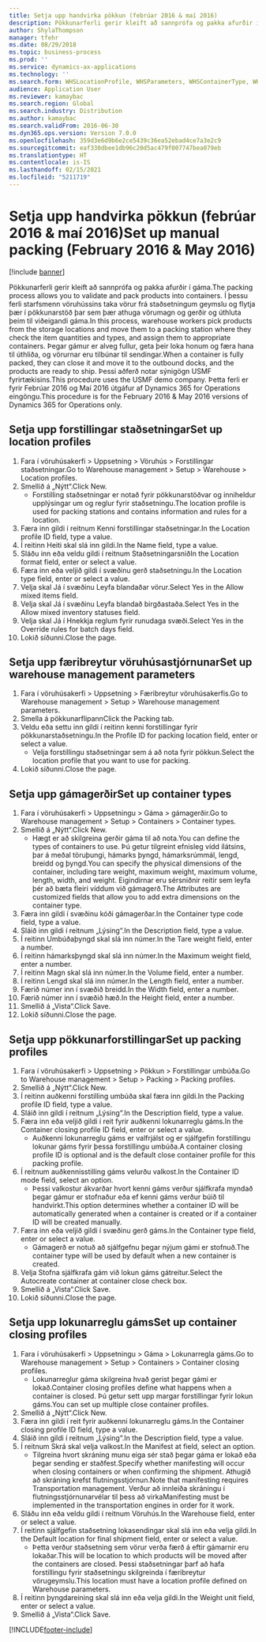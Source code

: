 ```yaml
---
title: Setja upp handvirka pökkun (febrúar 2016 & maí 2016)
description: Pökkunarferli gerir kleift að sannprófa og pakka afurðir í gáma.
author: ShylaThompson
manager: tfehr
ms.date: 08/29/2018
ms.topic: business-process
ms.prod: ''
ms.service: dynamics-ax-applications
ms.technology: ''
ms.search.form: WHSLocationProfile, WHSParameters, WHSContainerType, WHSPackProfile, WHSCloseContainerProfile, InventLocationIdLookup, UnitOfMeasureLookup
audience: Application User
ms.reviewer: kamaybac
ms.search.region: Global
ms.search.industry: Distribution
ms.author: kamaybac
ms.search.validFrom: 2016-06-30
ms.dyn365.ops.version: Version 7.0.0
ms.openlocfilehash: 359d3e6d9b6e2ce5439c36ea52ebad4ce7a3e2c9
ms.sourcegitcommit: eaf330dbee1db96c20d5ac479f007747bea079eb
ms.translationtype: HT
ms.contentlocale: is-IS
ms.lasthandoff: 02/15/2021
ms.locfileid: "5211719"
---
```

# <a name="set-up-manual-packing-february-2016--may-2016"></a><span data-ttu-id="b8e06-103">Setja upp handvirka pökkun (febrúar 2016 & maí 2016)</span><span class="sxs-lookup"><span data-stu-id="b8e06-103">Set up manual packing (February 2016 & May 2016)</span></span>

[!include [banner](../../includes/banner.md)]

<span data-ttu-id="b8e06-104">Pökkunarferli gerir kleift að sannprófa og pakka afurðir í gáma.</span><span class="sxs-lookup"><span data-stu-id="b8e06-104">The packing process allows you to validate and pack products into containers.</span></span> <span data-ttu-id="b8e06-105">Í þessu ferli starfsmenn vöruhússins taka vörur frá staðsetningum geymslu og flytja þær í pökkunarstöð þar sem þær athuga vörumagn og gerðir og úthluta þeim til viðeigandi gáma.</span><span class="sxs-lookup"><span data-stu-id="b8e06-105">In this process, warehouse workers pick products from the storage locations and move them to a packing station where they check the item quantities and types, and assign them to appropriate containers.</span></span> <span data-ttu-id="b8e06-106">Þegar gámur er alveg fullur, geta þeir loka honum og færa hana til úthliða, og vörurnar eru tilbúnar til sendingar.</span><span class="sxs-lookup"><span data-stu-id="b8e06-106">When a container is fully packed, they can close it and move it to the outbound docks, and the products are ready to ship.</span></span> <span data-ttu-id="b8e06-107">Þessi aðferð notar sýnigögn USMF fyrirtækisins.</span><span class="sxs-lookup"><span data-stu-id="b8e06-107">This procedure uses the USMF demo company.</span></span> <span data-ttu-id="b8e06-108">Þetta ferli er fyrir Febrúar 2016 og Maí 2016 útgáfur af Dynamics 365 for Operations eingöngu.</span><span class="sxs-lookup"><span data-stu-id="b8e06-108">This procedure is for the February 2016 & May 2016 versions of Dynamics 365 for Operations only.</span></span>


## <a name="set-up-location-profiles"></a><span data-ttu-id="b8e06-109">Setja upp forstillingar staðsetningar</span><span class="sxs-lookup"><span data-stu-id="b8e06-109">Set up location profiles</span></span>
1. <span data-ttu-id="b8e06-110">Fara í vöruhúsakerfi > Uppsetning > Vöruhús > Forstillingar staðsetningar.</span><span class="sxs-lookup"><span data-stu-id="b8e06-110">Go to Warehouse management > Setup > Warehouse > Location profiles.</span></span>
2. <span data-ttu-id="b8e06-111">Smellið á „Nýtt“.</span><span class="sxs-lookup"><span data-stu-id="b8e06-111">Click New.</span></span>
    * <span data-ttu-id="b8e06-112">Forstilling staðsetningar er notað fyrir pökkunarstöðvar og inniheldur upplýsingar um og reglur fyrir staðsetningu.</span><span class="sxs-lookup"><span data-stu-id="b8e06-112">The location profile is used for packing stations and contains information and rules for a location.</span></span>  
3. <span data-ttu-id="b8e06-113">Færa inn gildi í reitnum Kenni forstillingar staðsetningar.</span><span class="sxs-lookup"><span data-stu-id="b8e06-113">In the Location profile ID field, type a value.</span></span>
4. <span data-ttu-id="b8e06-114">Í reitinn Heiti skal slá inn gildi.</span><span class="sxs-lookup"><span data-stu-id="b8e06-114">In the Name field, type a value.</span></span>
5. <span data-ttu-id="b8e06-115">Sláðu inn eða veldu gildi í reitnum Staðsetningarsnið</span><span class="sxs-lookup"><span data-stu-id="b8e06-115">In the Location format field, enter or select a value.</span></span>
6. <span data-ttu-id="b8e06-116">Færa inn eða veljið gildi í svæðinu gerð staðsetningu.</span><span class="sxs-lookup"><span data-stu-id="b8e06-116">In the Location type field, enter or select a value.</span></span>
7. <span data-ttu-id="b8e06-117">Velja skal Já í svæðinu Leyfa blandaðar vörur.</span><span class="sxs-lookup"><span data-stu-id="b8e06-117">Select Yes in the Allow mixed items field.</span></span>
8. <span data-ttu-id="b8e06-118">Velja skal Já í svæðinu Leyfa blandað birgðastaða.</span><span class="sxs-lookup"><span data-stu-id="b8e06-118">Select Yes in the Allow mixed  inventory statuses field.</span></span>
9. <span data-ttu-id="b8e06-119">Velja skal Já í Hnekkja reglum fyrir runudaga svæði.</span><span class="sxs-lookup"><span data-stu-id="b8e06-119">Select Yes in the Override rules for batch days field.</span></span>
10. <span data-ttu-id="b8e06-120">Lokið síðunni.</span><span class="sxs-lookup"><span data-stu-id="b8e06-120">Close the page.</span></span>

## <a name="set-up-warehouse-management-parameters"></a><span data-ttu-id="b8e06-121">Setja upp færibreytur vöruhúsastjórnunar</span><span class="sxs-lookup"><span data-stu-id="b8e06-121">Set up warehouse management parameters</span></span> 
1. <span data-ttu-id="b8e06-122">Fara í vöruhúsakerfi > Uppsetning > Færibreytur vöruhúsakerfis.</span><span class="sxs-lookup"><span data-stu-id="b8e06-122">Go to Warehouse management > Setup > Warehouse management parameters.</span></span>
2. <span data-ttu-id="b8e06-123">Smella á pökkunarflipann</span><span class="sxs-lookup"><span data-stu-id="b8e06-123">Click the Packing tab.</span></span>
3. <span data-ttu-id="b8e06-124">Veldu eða settu inn gildi í reitinn kenni forstillingar fyrir pökkunarstaðsetningu.</span><span class="sxs-lookup"><span data-stu-id="b8e06-124">In the Profile ID for packing location field, enter or select a value.</span></span>
    * <span data-ttu-id="b8e06-125">Velja forstillingu staðsetningar sem á að nota fyrir pökkun.</span><span class="sxs-lookup"><span data-stu-id="b8e06-125">Select the location profile that you want to use for packing.</span></span>  
4. <span data-ttu-id="b8e06-126">Lokið síðunni.</span><span class="sxs-lookup"><span data-stu-id="b8e06-126">Close the page.</span></span>

## <a name="set-up-container-types"></a><span data-ttu-id="b8e06-127">Setja upp gámagerðir</span><span class="sxs-lookup"><span data-stu-id="b8e06-127">Set up container types</span></span>
1. <span data-ttu-id="b8e06-128">Fara í vöruhúsakerfi > Uppsetningu > Gáma > gámagerðir.</span><span class="sxs-lookup"><span data-stu-id="b8e06-128">Go to Warehouse management > Setup > Containers > Container types.</span></span>
2. <span data-ttu-id="b8e06-129">Smellið á „Nýtt“.</span><span class="sxs-lookup"><span data-stu-id="b8e06-129">Click New.</span></span>
    * <span data-ttu-id="b8e06-130">Hægt er að skilgreina gerðir gáma til að nota.</span><span class="sxs-lookup"><span data-stu-id="b8e06-130">You can define the types of containers to use.</span></span> <span data-ttu-id="b8e06-131">Þú getur tilgreint efnisleg vídd ílátsins, þar á meðal töruþungi, hámarks þyngd, hámarksrúmmál, lengd, breidd og þyngd.</span><span class="sxs-lookup"><span data-stu-id="b8e06-131">You can specify the physical dimensions of the container, including tare weight, maximum weight, maximum volume, length, width, and weight.</span></span>  <span data-ttu-id="b8e06-132">Eigindirnar eru sérsniðnir reitir sem leyfa þér að bæta fleiri víddum við gámagerð.</span><span class="sxs-lookup"><span data-stu-id="b8e06-132">The Attributes are customized fields that allow you to add extra dimensions on the container type.</span></span>     
3. <span data-ttu-id="b8e06-133">Færa inn gildi í svæðinu kóði gámagerðar.</span><span class="sxs-lookup"><span data-stu-id="b8e06-133">In the Container type code field, type a value.</span></span>
4. <span data-ttu-id="b8e06-134">Sláið inn gildi í reitnum „Lýsing“.</span><span class="sxs-lookup"><span data-stu-id="b8e06-134">In the Description field, type a value.</span></span>
5. <span data-ttu-id="b8e06-135">Í reitinn Umbúðaþyngd skal slá inn númer.</span><span class="sxs-lookup"><span data-stu-id="b8e06-135">In the Tare weight field, enter a number.</span></span>
6. <span data-ttu-id="b8e06-136">Í reitinn hámarksþyngd skal slá inn númer.</span><span class="sxs-lookup"><span data-stu-id="b8e06-136">In the Maximum weight field, enter a number.</span></span>
7. <span data-ttu-id="b8e06-137">Í reitinn Magn skal slá inn númer.</span><span class="sxs-lookup"><span data-stu-id="b8e06-137">In the Volume field, enter a number.</span></span>
8. <span data-ttu-id="b8e06-138">Í reitinn Lengd skal slá inn númer.</span><span class="sxs-lookup"><span data-stu-id="b8e06-138">In the Length field, enter a number.</span></span>
9. <span data-ttu-id="b8e06-139">Færið númer inn í svæðið breidd.</span><span class="sxs-lookup"><span data-stu-id="b8e06-139">In the Width field, enter a number.</span></span>
10. <span data-ttu-id="b8e06-140">Færið númer inn í svæðið hæð.</span><span class="sxs-lookup"><span data-stu-id="b8e06-140">In the Height field, enter a number.</span></span>
11. <span data-ttu-id="b8e06-141">Smellið á „Vista“.</span><span class="sxs-lookup"><span data-stu-id="b8e06-141">Click Save.</span></span>
12. <span data-ttu-id="b8e06-142">Lokið síðunni.</span><span class="sxs-lookup"><span data-stu-id="b8e06-142">Close the page.</span></span>

## <a name="set-up-packing-profiles"></a><span data-ttu-id="b8e06-143">Setja upp pökkunarforstillingar</span><span class="sxs-lookup"><span data-stu-id="b8e06-143">Set up packing profiles</span></span>
1. <span data-ttu-id="b8e06-144">Fara í vöruhúsakerfi > Uppsetning > Pökkun > Forstillingar umbúða.</span><span class="sxs-lookup"><span data-stu-id="b8e06-144">Go to Warehouse management > Setup > Packing > Packing profiles.</span></span>
2. <span data-ttu-id="b8e06-145">Smellið á „Nýtt“.</span><span class="sxs-lookup"><span data-stu-id="b8e06-145">Click New.</span></span>
3. <span data-ttu-id="b8e06-146">Í reitinn auðkenni forstilling umbúða skal færa inn gildi.</span><span class="sxs-lookup"><span data-stu-id="b8e06-146">In the Packing profile ID field, type a value.</span></span>
4. <span data-ttu-id="b8e06-147">Sláið inn gildi í reitnum „Lýsing“.</span><span class="sxs-lookup"><span data-stu-id="b8e06-147">In the Description field, type a value.</span></span>
5. <span data-ttu-id="b8e06-148">Færa inn eða veljið gildi í reit fyrir auðkenni lokunarreglu gáms.</span><span class="sxs-lookup"><span data-stu-id="b8e06-148">In the Container closing profile ID field, enter or select a value.</span></span>
    * <span data-ttu-id="b8e06-149">Auðkenni lokunarreglu gáms er valfrjálst og er sjálfgefin forstillingu lokunar gáms fyrir þessa forstillingu umbúða.</span><span class="sxs-lookup"><span data-stu-id="b8e06-149">A container closing profile ID is optional and is the default close container profile for this packing profile.</span></span>  
6. <span data-ttu-id="b8e06-150">Í reitnum auðkennisstilling gáms velurðu valkost.</span><span class="sxs-lookup"><span data-stu-id="b8e06-150">In the Container ID mode field, select an option.</span></span>
    * <span data-ttu-id="b8e06-151">Þessi valkostur ákvarðar hvort kenni gáms verður sjálfkrafa myndað þegar gámur er stofnaður eða ef kenni gáms verður búið til handvirkt.</span><span class="sxs-lookup"><span data-stu-id="b8e06-151">This option determines whether a container ID will be automatically generated when a container is created or if a container ID will be created manually.</span></span>  
7. <span data-ttu-id="b8e06-152">Færa inn eða veljið gildi í svæðinu gerð gáms.</span><span class="sxs-lookup"><span data-stu-id="b8e06-152">In the Container type field, enter or select a value.</span></span>
    * <span data-ttu-id="b8e06-153">Gámagerð er notuð að sjálfgefnu þegar nýjum gámi er stofnuð.</span><span class="sxs-lookup"><span data-stu-id="b8e06-153">The container type will be used by default when a new container is created.</span></span>  
8. <span data-ttu-id="b8e06-154">Velja Stofna sjálfkrafa gám við lokun gáms gátreitur.</span><span class="sxs-lookup"><span data-stu-id="b8e06-154">Select the Autocreate container at container close check box.</span></span>
9. <span data-ttu-id="b8e06-155">Smellið á „Vista“.</span><span class="sxs-lookup"><span data-stu-id="b8e06-155">Click Save.</span></span>
10. <span data-ttu-id="b8e06-156">Lokið síðunni.</span><span class="sxs-lookup"><span data-stu-id="b8e06-156">Close the page.</span></span>

## <a name="set-up-container-closing-profiles"></a><span data-ttu-id="b8e06-157">Setja upp lokunarreglu gáms</span><span class="sxs-lookup"><span data-stu-id="b8e06-157">Set up container closing profiles</span></span>
1. <span data-ttu-id="b8e06-158">Fara í vöruhúsakerfi > Uppsetningu > Gáma > Lokunarregla gáms.</span><span class="sxs-lookup"><span data-stu-id="b8e06-158">Go to Warehouse management > Setup > Containers > Container closing profiles.</span></span>
    * <span data-ttu-id="b8e06-159">Lokunarreglur gáma skilgreina hvað gerist þegar gámi er lokað.</span><span class="sxs-lookup"><span data-stu-id="b8e06-159">Container closing profiles define what happens when a container is closed.</span></span> <span data-ttu-id="b8e06-160">Þú getur sett upp margar forstillingar fyrir lokun gáms.</span><span class="sxs-lookup"><span data-stu-id="b8e06-160">You can set up multiple close container profiles.</span></span>       
2. <span data-ttu-id="b8e06-161">Smellið á „Nýtt“.</span><span class="sxs-lookup"><span data-stu-id="b8e06-161">Click New.</span></span>
3. <span data-ttu-id="b8e06-162">Færa inn gildi í reit fyrir auðkenni lokunarreglu gáms.</span><span class="sxs-lookup"><span data-stu-id="b8e06-162">In the Container closing profile ID field, type a value.</span></span>
4. <span data-ttu-id="b8e06-163">Sláið inn gildi í reitnum „Lýsing“.</span><span class="sxs-lookup"><span data-stu-id="b8e06-163">In the Description field, type a value.</span></span>
5. <span data-ttu-id="b8e06-164">Í reitnum Skrá skal velja valkost.</span><span class="sxs-lookup"><span data-stu-id="b8e06-164">In the Manifest at field, select an option.</span></span>
    * <span data-ttu-id="b8e06-165">Tilgreina hvort skráning munu eiga sér stað þegar gáma er lokað eða þegar sending er staðfest.</span><span class="sxs-lookup"><span data-stu-id="b8e06-165">Specify whether manifesting will occur when closing containers or when confirming the shipment.</span></span> <span data-ttu-id="b8e06-166">Athugið að skráning krefst flutningsstjórnun.</span><span class="sxs-lookup"><span data-stu-id="b8e06-166">Note that manifesting requires Transportation management.</span></span> <span data-ttu-id="b8e06-167">Verður að innleiða skráningu í flutningsstjórnunarvélar til þess að virka</span><span class="sxs-lookup"><span data-stu-id="b8e06-167">Manifesting must be implemented in the transportation engines in order for it work.</span></span>  
6. <span data-ttu-id="b8e06-168">Sláðu inn eða veldu gildi í reitnum Vöruhús.</span><span class="sxs-lookup"><span data-stu-id="b8e06-168">In the Warehouse field, enter or select a value.</span></span>
7. <span data-ttu-id="b8e06-169">Í reitinn sjálfgefin staðsetning lokasendingar skal slá inn eða velja gildi.</span><span class="sxs-lookup"><span data-stu-id="b8e06-169">In the Default location for final shipment field, enter or select a value.</span></span>
    * <span data-ttu-id="b8e06-170">Þetta verður staðsetning sem vörur verða færð á eftir gámarnir eru lokaðar.</span><span class="sxs-lookup"><span data-stu-id="b8e06-170">This will be location to which products will be moved after the containers are closed.</span></span> <span data-ttu-id="b8e06-171">Þessi staðsetningar þarf að hafa forstillingu fyrir staðsetningu skilgreinda í færibreytur vörugeymslu.</span><span class="sxs-lookup"><span data-stu-id="b8e06-171">This location must have a location profile defined on Warehouse parameters.</span></span>  
8. <span data-ttu-id="b8e06-172">Í reitinn þyngdareining skal slá inn eða velja gildi.</span><span class="sxs-lookup"><span data-stu-id="b8e06-172">In the Weight unit field, enter or select a value.</span></span>
9. <span data-ttu-id="b8e06-173">Smellið á „Vista“.</span><span class="sxs-lookup"><span data-stu-id="b8e06-173">Click Save.</span></span>



[!INCLUDE[footer-include](../../../includes/footer-banner.md)]